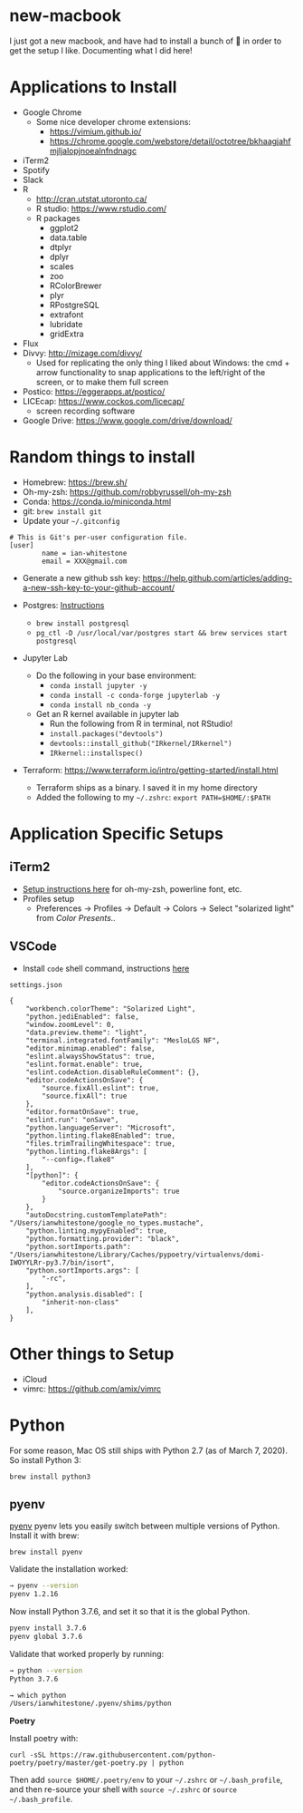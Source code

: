 # new-macbook

I just got a new macbook, and have had to install a bunch of 💩 in order to get the setup I like. Documenting what I did here!


# Applications to Install

- Google Chrome
	- Some nice developer chrome extensions:
		- https://vimium.github.io/
		- https://chrome.google.com/webstore/detail/octotree/bkhaagjahfmjljalopjnoealnfndnagc
- iTerm2
- Spotify
- Slack
- R
    - http://cran.utstat.utoronto.ca/
    - R studio: https://www.rstudio.com/
    - R packages
        - ggplot2
        - data.table
        - dtplyr
        - dplyr
        - scales
        - zoo
        - RColorBrewer
        - plyr
        - RPostgreSQL
        - extrafont
        - lubridate
        - gridExtra
- Flux
- Divvy: http://mizage.com/divvy/
	- Used for replicating the only thing I liked about Windows: the cmd + arrow functionality to snap applications to the left/right of the screen, or to make them full screen
- Postico: https://eggerapps.at/postico/
- LICEcap: https://www.cockos.com/licecap/
    - screen recording software
- Google Drive: https://www.google.com/drive/download/

# Random things to install

- Homebrew: https://brew.sh/
- Oh-my-zsh: https://github.com/robbyrussell/oh-my-zsh
- Conda: https://conda.io/miniconda.html
- git: `brew install git`
- Update your `~/.gitconfig`

```
# This is Git's per-user configuration file.
[user]
        name = ian-whitestone
        email = XXX@gmail.com
```
- Generate a new github ssh key: https://help.github.com/articles/adding-a-new-ssh-key-to-your-github-account/

- Postgres: [Instructions](https://www.codementor.io/engineerapart/getting-started-with-postgresql-on-mac-osx-are8jcopb)
    - `brew install postgresql`
    - `pg_ctl -D /usr/local/var/postgres start && brew services start postgresql`

- Jupyter Lab
    - Do the following in your base environment:
        - `conda install jupyter -y`
        - `conda install -c conda-forge jupyterlab -y`
        - `conda install nb_conda -y`
    - Get an R kernel available in jupyter lab
        - Run the following from R in terminal, not RStudio!
        - `install.packages("devtools")`
        - `devtools::install_github("IRkernel/IRkernel")`
        - `IRkernel::installspec()`

- Terraform: https://www.terraform.io/intro/getting-started/install.html
    - Terraform ships as a binary. I saved it in my home directory
    - Added the following to my `~/.zshrc`: `export PATH=$HOME/:$PATH`

# Application Specific Setups

## iTerm2

- [Setup instructions here](https://gist.github.com/kevin-smets/8568070) for oh-my-zsh, powerline font, etc.
- Profiles setup
    - Preferences -> Profiles -> Default -> Colors -> Select "solarized light" from *Color Presents..*

## VSCode
* Install `code` shell command, instructions [here](https://code.visualstudio.com/docs/setup/mac#_launching-from-the-command-line)

`settings.json`

```
{
    "workbench.colorTheme": "Solarized Light",
    "python.jediEnabled": false,
    "window.zoomLevel": 0,
    "data.preview.theme": "light",
    "terminal.integrated.fontFamily": "MesloLGS NF",
    "editor.minimap.enabled": false,
    "eslint.alwaysShowStatus": true,
    "eslint.format.enable": true,
    "eslint.codeAction.disableRuleComment": {},
    "editor.codeActionsOnSave": {
        "source.fixAll.eslint": true,
        "source.fixAll": true
    },
    "editor.formatOnSave": true,
    "eslint.run": "onSave",
    "python.languageServer": "Microsoft",
    "python.linting.flake8Enabled": true,
    "files.trimTrailingWhitespace": true,
    "python.linting.flake8Args": [
        "--config=.flake8"
    ],
    "[python]": {
        "editor.codeActionsOnSave": {
            "source.organizeImports": true
        }
    },
    "autoDocstring.customTemplatePath": "/Users/ianwhitestone/google_no_types.mustache",
    "python.linting.mypyEnabled": true,
    "python.formatting.provider": "black",
    "python.sortImports.path": "/Users/ianwhitestone/Library/Caches/pypoetry/virtualenvs/domi-IWOYYLRr-py3.7/bin/isort",
    "python.sortImports.args": [
        "-rc",
    ],
    "python.analysis.disabled": [
        "inherit-non-class"
    ],
}
```

# Other things to Setup

- iCloud
- vimrc: https://github.com/amix/vimrc

# Python

For some reason, Mac OS still ships with Python 2.7 (as of March 7, 2020). So install Python 3:

`brew install python3`

## pyenv

[pyenv](https://github.com/pyenv/pyenv) pyenv lets you easily switch between multiple versions of Python. Install it with brew:

`brew install pyenv`

Validate the installation worked:

```bash
→ pyenv --version
pyenv 1.2.16
```

Now install Python 3.7.6, and set it so that it is the global Python.

```bash
pyenv install 3.7.6
pyenv global 3.7.6
```

Validate that worked properly by running:

```bash
→ python --version
Python 3.7.6

→ which python
/Users/ianwhitestone/.pyenv/shims/python
```


**Poetry**

Install poetry with:

`curl -sSL https://raw.githubusercontent.com/python-poetry/poetry/master/get-poetry.py | python`

Then add `source $HOME/.poetry/env` to your `~/.zshrc` or `~/.bash_profile`, and then re-source your shell with `source ~/.zshrc` or `source ~/.bash_profile`.
